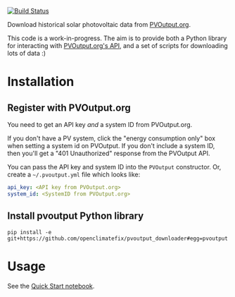 [![Build Status](https://api.travis-ci.com/openclimatefix/pvoutput_downloader.svg)](https://travis-ci.com/openclimatefix/pvoutput_downloader/)

Download historical solar photovoltaic data from [PVOutput.org](https://pvoutput.org).

This code is a work-in-progress.  The aim is to provide both a Python library for interacting with [PVOutput.org's API](https://pvoutput.org/help.html#api), and a set of scripts for downloading lots of data :)

# Installation

## Register with PVOutput.org

You need to get an API key *and* a system ID from PVOutput.org.

If you don't have a PV system, click the "energy consumption only" box
when setting a system id on PVOutput.  If you don't include a
system ID, then you'll get a "401 Unauthorized" response from the PVOutput API.

You can pass the API key and system ID into the `PVOutput` constructor.
Or, create a `~/.pvoutput.yml` file which looks like:

```yaml
api_key: <API key from PVOutput.org>
system_id: <SystemID from PVOutput.org>
```

## Install pvoutput Python library

`pip install -e git+https://github.com/openclimatefix/pvoutput_downloader#egg=pvoutput`


# Usage

See the [Quick Start notebook](examples/quick_start.ipynb).
